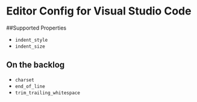 # Editor Config for Visual Studio Code

##Supported Properties

* `indent_style`
* `indent_size`

## On the backlog

* `charset`
* `end_of_line`
* `trim_trailing_whitespace`


